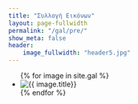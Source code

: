 ```yaml
---
title: "Συλλογή Εικόνων"
layout: page-fullwidth
permalink: "/gal/pre/"
show_meta: false
header:
    image_fullwidth: "header5.jpg"
---
```


<ul class="photo-gallery">
  {% for image in site.gal %}
    <li><img src="{{ image.image_url }}" alt="{{ image.title}}"/></li>
  {% endfor %}
</ul>
